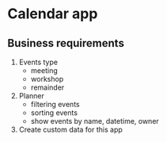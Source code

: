 # Calendar app

## Business requirements
1. Events type
   - meeting 
   - workshop
   - remainder
2. Planner
   - filtering events
   - sorting events
   - show events by name, datetime, owner
3. Create custom data for this app